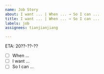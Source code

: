 ```yaml
---
name: Job Story
about: I want ... | When ... → So I can ...
title: I want ... | When ... → So I can ...
labels: job
assignees: tianjianjiang

---
```

ETA: 20??-??-??

- [ ] When ...
- [ ] I want ...
- [ ] So I can ...
